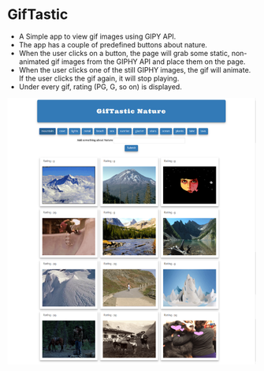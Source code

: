 # GifTastic

* A Simple app to view gif images using  GIPY API.
* The app has a couple of predefined buttons about nature.
* When the user clicks on a button, the page will grab some static, non-animated gif images from the GIPHY API and place them on the page.
* When the user clicks one of the still GIPHY images, the gif will animate. If the user clicks the gif again, it will stop playing.
* Under every gif, rating (PG, G, so on) is displayed.

![Giftastic](https://github.com/nvidyakarthik/GifTastic/blob/master/assets/images/GifTastic.png)


